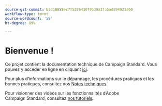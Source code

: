 ```yaml
---
source-git-commit: b3d18858ec7f5206410f9b39a2fa5ad894921a60
workflow-type: tm+mt
source-wordcount: '59'
ht-degree: 89%

---
```

# Bienvenue !

Ce projet contient la documentation technique de Campaign Standard. Vous pouvez y accéder en ligne en cliquant [ici](https://experienceleague.adobe.com/docs/campaign-standard/using/campaign-standard-home.html?lang=fr).

Pour plus d&#39;informations sur le dépannage, les procédures pratiques et les bonnes pratiques, consultez nos [Notes techniques](https://helpx.adobe.com/fr/campaign/kb/acs-article-list.html).

Pour visionner des vidéos sur les fonctionnalités d’Adobe Campaign Standard, consultez [nos tutoriels](https://experienceleague.adobe.com/docs/campaign-learn/campaign-standard-tutorials/overview.html).
